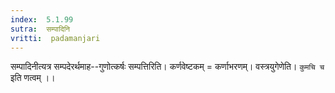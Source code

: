 ```yaml
---
index:  5.1.99
sutra:  सम्पादिनि
vritti:  padamanjari
---
```


सम्पादिनीत्यत्र सम्पदेरर्थमाह--गुणोत्कर्षः सम्पत्तिरिति। कर्णवेष्टकम् = कर्णाभरणम्। वस्त्रयुगेणेति। `कुमचि च` इति णत्वम् ।।

